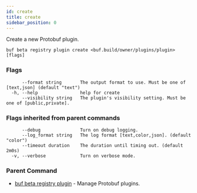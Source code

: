 ```yaml
---
id: create
title: create
sidebar_position: 0
---
```

Create a new Protobuf plugin.

```
buf beta registry plugin create <buf.build/owner/plugins/plugin> [flags]
```

### Flags

```
      --format string       The output format to use. Must be one of [text,json] (default "text")
  -h, --help                help for create
      --visibility string   The plugin's visibility setting. Must be one of [public,private].
```

### Flags inherited from parent commands

```
      --debug               Turn on debug logging.
      --log_format string   The log format [text,color,json]. (default "color")
      --timeout duration    The duration until timing out. (default 2m0s)
  -v, --verbose             Turn on verbose mode.
```

### Parent Command

* [buf beta registry plugin](index.md)	 - Manage Protobuf plugins.
